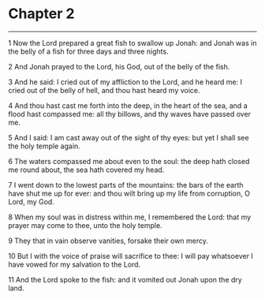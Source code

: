 # Chapter 2

***

1 Now the Lord prepared a great fish to swallow up Jonah: and Jonah was in the belly of a fish for three days and three nights.

2 And Jonah prayed to the Lord, his God, out of the belly of the fish.

3 And he said: I cried out of my affliction to the Lord, and he heard me: I cried out of the belly of hell, and thou hast heard my voice.

4 And thou hast cast me forth into the deep, in the heart of the sea, and a flood hast compassed me: all thy billows, and thy waves have passed over me.

5 And I said: I am cast away out of the sight of thy eyes: but yet I shall see the holy temple again.

6 The waters compassed me about even to the soul: the deep hath closed me round about, the sea hath covered my head.

7 I went down to the lowest parts of the mountains: the bars of the earth have shut me up for ever: and thou wilt bring up my life from corruption, O Lord, my God.

8 When my soul was in distress within me, I remembered the Lord: that my prayer may come to thee, unto the holy temple.

9 They that in vain observe vanities, forsake their own mercy.

10 But I with the voice of praise will sacrifice to thee: I will pay whatsoever I have vowed for my salvation to the Lord.

11 And the Lord spoke to the fish: and it vomited out Jonah upon the dry land.

